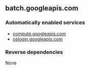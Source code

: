 ## batch.googleapis.com

### Automatically enabled services

* [compute.googleapis.com](../compute.googleapis.com/)
* [oslogin.googleapis.com](../oslogin.googleapis.com/)

### Reverse dependencies

None
